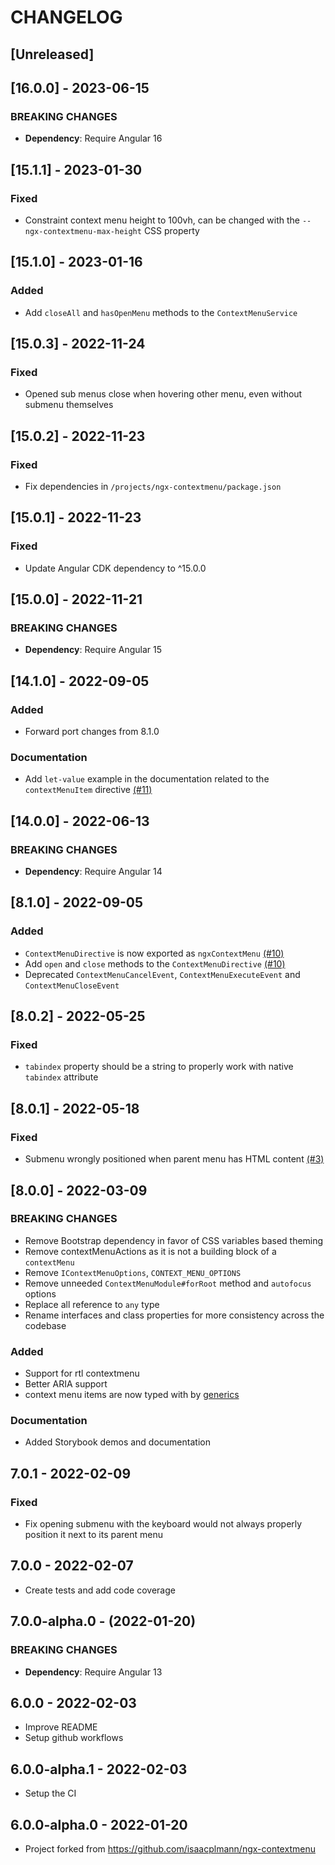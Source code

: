 # CHANGELOG

## [Unreleased]

## [16.0.0] - 2023-06-15

### BREAKING CHANGES

- **Dependency**: Require Angular 16

## [15.1.1] - 2023-01-30

### Fixed

- Constraint context menu height to 100vh, can be changed with the `--ngx-contextmenu-max-height` CSS property

## [15.1.0] - 2023-01-16

### Added

- Add `closeAll` and `hasOpenMenu` methods to the `ContextMenuService`

## [15.0.3] - 2022-11-24

### Fixed

- Opened sub menus close when hovering other menu, even without submenu themselves

## [15.0.2] - 2022-11-23

### Fixed

- Fix dependencies in `/projects/ngx-contextmenu/package.json`

## [15.0.1] - 2022-11-23

### Fixed

- Update Angular CDK dependency to ^15.0.0

## [15.0.0] - 2022-11-21

### BREAKING CHANGES

- **Dependency**: Require Angular 15

## [14.1.0] - 2022-09-05

### Added

- Forward port changes from 8.1.0

### Documentation

- Add `let-value` example in the documentation related to the `contextMenuItem` directive [(#11)](https://github.com/PerfectMemory/ngx-contextmenu/issues/11)

## [14.0.0] - 2022-06-13

### BREAKING CHANGES

- **Dependency**: Require Angular 14

## [8.1.0] - 2022-09-05

### Added

- `ContextMenuDirective` is now exported as `ngxContextMenu` [(#10)](https://github.com/PerfectMemory/ngx-contextmenu/issues/10)
- Add `open` and `close` methods to the `ContextMenuDirective` [(#10)](https://github.com/PerfectMemory/ngx-contextmenu/issues/10)
- Deprecated `ContextMenuCancelEvent`, `ContextMenuExecuteEvent` and `ContextMenuCloseEvent`

## [8.0.2] - 2022-05-25

### Fixed

- `tabindex` property should be a string to properly work with native `tabindex` attribute

## [8.0.1] - 2022-05-18

### Fixed

- Submenu wrongly positioned when parent menu has HTML content [(#3)](https://github.com/PerfectMemory/ngx-contextmenu/issues/3)

## [8.0.0] - 2022-03-09

### BREAKING CHANGES

- Remove Bootstrap dependency in favor of CSS variables based theming
- Remove contextMenuActions as it is not a building block of a `contextMenu`
- Remove `IContextMenuOptions`, `CONTEXT_MENU_OPTIONS`
- Remove unneeded `ContextMenuModule#forRoot` method and `autofocus` options
- Replace all reference to `any` type
- Rename interfaces and class properties for more consistency across the codebase

### Added

- Support for rtl contextmenu
- Better ARIA support
- context menu items are now typed with by [generics](https://www.typescriptlang.org/docs/handbook/2/generics.html)

### Documentation

- Added Storybook demos and documentation

## 7.0.1 - 2022-02-09

### Fixed

- Fix opening submenu with the keyboard would not always properly position it next to its parent menu

## 7.0.0 - 2022-02-07

- Create tests and add code coverage

## 7.0.0-alpha.0 - (2022-01-20)

### BREAKING CHANGES

- **Dependency**: Require Angular 13

## 6.0.0 - 2022-02-03

- Improve README
- Setup github workflows

## 6.0.0-alpha.1 - 2022-02-03

- Setup the CI

## 6.0.0-alpha.0 - 2022-01-20

- Project forked from <https://github.com/isaacplmann/ngx-contextmenu>
